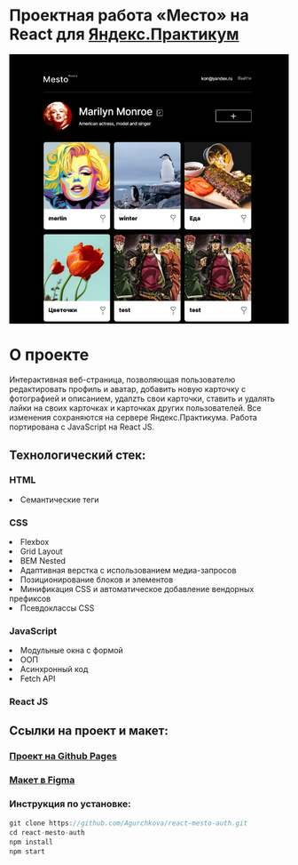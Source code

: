 # Проектная работа «Место» на React для <a href="https://practicum.yandex.ru/">Яндекс.Практикум</a>
<img align="center" src="https://github.com/Agurchkova/Agurchkova/blob/main/mesto-react-auth.jpg" alt="Mesto" width="800"/>

# О проекте
Интерактивная веб-страница, позволяющая пользователю редактировать профиль и аватар,
добавить новую карточку с фотографией и описанием, удалzть свои карточки,
ставить и удалять лайки на своих карточках и карточках других пользователей. Все изменения 
сохраняются на сервере Яндекс.Практикума. Работа портирована с JavaScript на React JS.

## Технологический стек:

### HTML
<li>Семантические теги</li>

### СSS
<li>Flexbox</li>
<li>Grid Layout</li>
<li>BEM Nested</li>
<li>Адаптивная верстка с использованием медиа-запросов</li>
<li>Позиционирование блоков и элементов</li>
<li>Минификация CSS и автоматическое добавление вендорных префиксов</li>
<li>Псевдоклассы CSS</li>

### JavaScript
<li>Модульные окна с формой</li>
<li>ООП</li>
<li>Асинхронный код</li>
<li>Fetch API</li>

### React JS

## Ссылки на проект и макет:
### <a href="https://agurchkova.github.io/react-mesto-auth/">Проект на Github Pages</a>
### <a href="https://www.figma.com/file/5H3gsn5lIGPwzBPby9jAOo/JavaScript.-Sprint-12?node-id=4453%3A324&t=y2f6cT9X8vdMccxY-1">Макет в Figma</a>

### Инструкция по установке:
```ts
git clone https://github.com/Agurchkova/react-mesto-auth.git
cd react-mesto-auth
npm install
npm start
```
